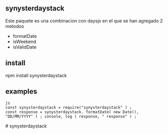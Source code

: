## synysterdaystack

Este paquete es una combinacion con daysjs en el que se han agregado 2 metodos

- formatDate
- isWeekend
- isValidDate

## install

npm install synysterdaystack

## examples
```
js
const synysterdaystack = require("synysterdaystack" ) ;
const response = synysterdaystack. formatDate( new Date(), "DD/MM/YYYY" ) ; console, log ( response, " response" ) ;
```
#   s y n y s t e r d a y s t a c k  
 